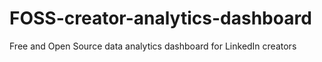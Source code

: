 # FOSS-creator-analytics-dashboard
Free and Open Source  data analytics dashboard for LinkedIn creators
